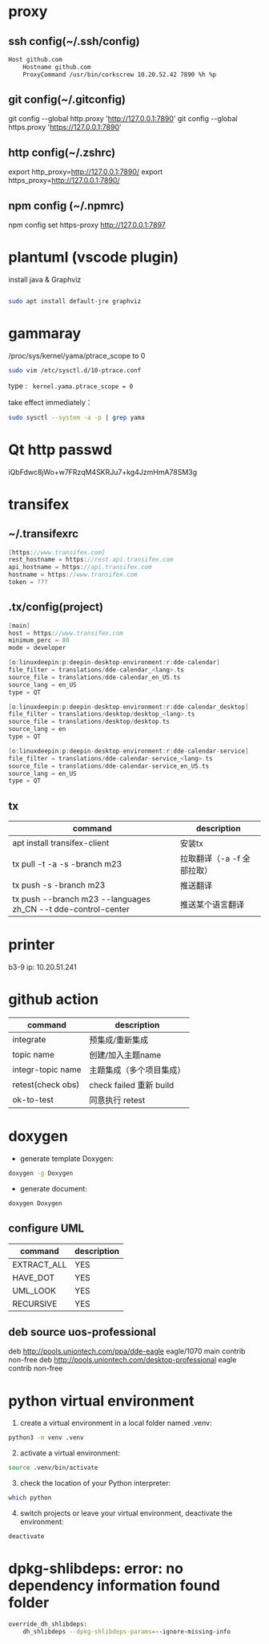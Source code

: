 # proxy

## ssh config(~/.ssh/config)

``` sh
Host github.com
    Hostname github.com
    ProxyCommand /usr/bin/corkscrew 10.20.52.42 7890 %h %p
```

## git config(~/.gitconfig)

git config --global http.proxy 'http://127.0.0.1:7890'
git config --global https.proxy 'https://127.0.0.1:7890'

## http config(~/.zshrc)

export http_proxy=http://127.0.0.1:7890/
export https_proxy=http://127.0.0.1:7890/

## npm config (~/.npmrc)

npm config set https-proxy http://127.0.0.1:7897

# plantuml (vscode plugin)

install java & Graphviz
``` sh

sudo apt install default-jre graphviz
```

# gammaray

/proc/sys/kernel/yama/ptrace_scope to 0

``` sh
sudo vim /etc/sysctl.d/10-ptrace.conf
```
type : ` kernel.yama.ptrace_scope = 0`

take effect immediately：

``` sh
sudo sysctl --system -a -p | grep yama
```

# Qt http passwd

iQbFdwc8jWo+w7FRzqM4SKRJu7+kg4JzmHmA78SM3g


# transifex

## ~/.transifexrc

```c
[https://www.transifex.com]
rest_hostname = https://rest.api.transifex.com
api_hostname = https://api.transifex.com
hostname = https://www.transifex.com
token = ???
```

## .tx/config(project)

``` c
[main]
host = https://www.transifex.com
minimum_perc = 80
mode = developer

[o:linuxdeepin:p:deepin-desktop-environment:r:dde-calendar]
file_filter = translations/dde-calendar_<lang>.ts
source_file = translations/dde-calendar_en_US.ts
source_lang = en_US
type = QT

[o:linuxdeepin:p:deepin-desktop-environment:r:dde-calendar_desktop]
file_filter = translations/desktop/desktop_<lang>.ts
source_file = translations/desktop/desktop.ts
source_lang = en
type = QT

[o:linuxdeepin:p:deepin-desktop-environment:r:dde-calendar-service]
file_filter = translations/dde-calendar-service_<lang>.ts
source_file = translations/dde-calendar-service_en_US.ts
source_lang = en_US
type = QT
```

## tx

| command                      | description              |
|------------------------------|--------------------------|
| apt install transifex-client | 安装tx                   |
| tx pull -t -a -s -branch m23   | 拉取翻译（-a -f 全部拉取） |
| tx push -s -branch m23         | 推送翻译                 |
 |tx push --branch m23 --languages zh_CN --t dde-control-center | 推送某个语言翻译|

# printer

b3-9 ip: 10.20.51.241

# github action

| command                      | description              |
|------------------------------|--------------------------|
| integrate                    | 预集成/重新集成          | 
| topic name                   | 创建/加入主题name        |
| integr-topic name            | 主题集成（多个项目集成） |
| retest(check obs)            | check failed 重新 build  |
| ok-to-test                   | 同意执行 retest          |

# doxygen 


- generate template Doxygen:

```sh
doxygen -g Doxygen  
```

- generate document:

```sh
doxygen Doxygen
```

## configure UML

| command                      | description              |
|------------------------------|--------------------------|
| EXTRACT_ALL                  | YES                      |
| HAVE_DOT                     | YES                      |
| UML_LOOK                     | YES                      |
| RECURSIVE                    | YES                      |

## deb source uos-professional

deb http://pools.uniontech.com/ppa/dde-eagle eagle/1070 main contrib non-free
deb http://pools.uniontech.com/desktop-professional eagle contrib non-free


# python virtual environment

1. create a virtual environment in a local folder named .venv:

```sh
python3 -m venv .venv
```

2. activate a virtual environment:

```sh
source .venv/bin/activate
```

3. check the location of your Python interpreter:

```sh
which python
```

4. switch projects or leave your virtual environment, deactivate the environment:

```sh
deactivate
```

# dpkg-shlibdeps: error: no dependency information found folder

```sh
override_dh_shlibdeps:
    dh_shlibdeps --dpkg-shlibdeps-params=--ignore-missing-info
```
